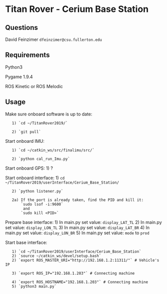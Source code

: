 # Titan Rover - Cerium Base Station



## Questions
  David Feinzimer `dfeinzimer@csu.fullerton.edu`



## Requirements
  Python3

  Pygame 1.9.4

  ROS Kinetic or ROS Melodic



## Usage
   Make sure onboard software is up to date:

       1) `cd ~/TitanRover2019/`

       2) `git pull`

   Start onboard IMU:

       1) `cd ~/catkin_ws/src/finalimu/src/`

       2) `python cal_run_Imu.py`

   Start onboard GPS:
       1) ?

   Start onboard interface:
       1) `cd ~/TitanRover2019/userInterface/Cerium_Base_Station/`

       2) `python listener.py`

       2a) If the port is already taken, find the PID and kill it:
           `sudo lsof -i:9600`
            and
           `sudo kill <PID>`

   Prepare base interface:
       1) In main.py set value: `display_LAT_TL`
       2) In main.py set value: `display_LON_TL`
       3) In main.py set value: `display_LAT_BR`
       4) In main.py set value: `display_LON_BR`
       5) In main.py set value: `mode` to `prod`

   Start base interface:

       1) `cd ~/TitanRover2019/userInterface/Cerium_Base_Station`
       2) `source ~/catkin_ws/devel/setup.bash`
       2) `export ROS_MASTER_URI="http://192.168.1.2:11311/"` # Vehicle's IP

       3) `export ROS_IP="192.168.1.203"` # Connecting machine

       4) `export ROS_HOSTNAME="192.168.1.203"` # Connecting machine
       5) `python3 main.py`
